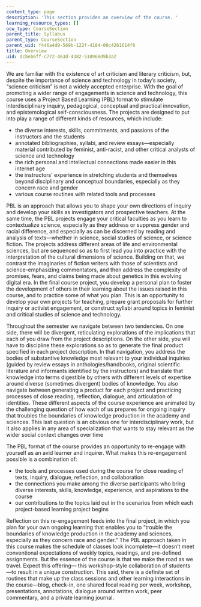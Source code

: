 ```yaml
---
content_type: page
description: 'This section provides an overview of the course. '
learning_resource_types: []
ocw_type: CourseSection
parent_title: Syllabus
parent_type: CourseSection
parent_uid: f446a4d9-569b-122f-4184-00c4261614f0
title: Overview
uid: dcbeb6ff-c772-463d-4382-510968d9b3a2
---
```


We are familiar with the existence of art criticism and literary criticism, but, despite the importance of science and technology in today’s society, “science criticism” is not a widely accepted enterprise. With the goal of promoting a wider range of engagements in science and technology, this course uses a Project Based Learning (PBL) format to stimulate interdisciplinary inquiry, pedagogical, conceptual and practical innovation, and epistemological self-consciousness. The projects are designed to put into play a range of different kinds of resources, which include:

*   the diverse interests, skills, commitments, and passions of the instructors and the students
*   annotated bibliographies, syllabi, and review essays—especially material contributed by feminist, anti-racist, and other critical analysts of science and technology
*   the rich personal and intellectual connections made easier in this internet age
*   the instructors' experience in stretching students and themselves beyond disciplinary and conceptual boundaries, especially as they concern race and gender
*   various course routines with related tools and processes

PBL is an approach that allows you to shape your own directions of inquiry and develop your skills as investigators and prospective teachers. At the same time, the PBL projects engage your critical faculties as you learn to contextualize science, especially as they address or suppress gender and racial difference, and especially as can be discerned by reading and analysis of texts—whether in science, social studies of science, or science fiction. The projects address different areas of life and environmental sciences, but are sequenced so as to first lead you into practice with the interpretation of the cultural dimensions of science. Building on that, we contrast the imaginaries of fiction writers with those of scientists and science-emphasizing commentators, and then address the complexity of promises, fears, and claims being made about genetics in this evolving digital era. In the final course project, you develop a personal plan to foster the development of others in their learning about the issues raised in this course, and to practice some of what you plan. This is an opportunity to develop your own projects for teaching, prepare grant proposals for further inquiry or activist engagement, or construct syllabi around topics in feminist and critical studies of science and technology.

Throughout the semester we navigate between two tendencies. On one side, there will be divergent, reticulating explorations of the implications that each of you draw from the project descriptions. On the other side, you will have to discipline these explorations so as to generate the final product specified in each project description. In that navigation, you address the bodies of substantive knowledge most relevant to your individual inquiries (guided by review essays in anthologies/handbooks, original scientific literature and informants identified by the instructors) and translate that knowledge into terms digestible by others with different levels of expertise around diverse (sometimes divergent) bodies of knowledge. You also navigate between generating a product for each project and practicing processes of close reading, reflection, dialogue, and articulation of identities. These different aspects of the course experience are animated by the challenging question of how each of us prepares for ongoing inquiry that troubles the boundaries of knowledge production in the academy and sciences. This last question is an obvious one for interdisciplinary work, but it also applies in any area of specialization that wants to stay relevant as the wider social context changes over time 

The PBL format of the course provides an opportunity to re-engage with yourself as an avid learner and inquirer. What makes this re-engagement possible is a combination of:

*   the tools and processes used during the course for close reading of texts, inquiry, dialogue, reflection, and collaboration
*   the connections you make among the diverse participants who bring diverse interests, skills, knowledge, experience, and aspirations to the course
*   our contributions to the topics laid out in the scenarios from which each project-based learning project begins

Reflection on this re-engagement feeds into the final project, in which you plan for your own ongoing learning that enables you to “trouble the boundaries of knowledge production in the academy and sciences, especially as they concern race and gender.” The PBL approach taken in this course makes the schedule of classes look incomplete—it doesn’t meet conventional expectations of weekly topics, readings, and pre-defined assignments. But the essence of the course is that we make the road as we travel. Expect this offering— this workshop-style collaboration of students—to result in a unique construction. This said, there is a definite set of routines that make up the class sessions and other learning interactions in the course—blog, check-in, one shared focal reading per week, workshop, presentations, annotations, dialogue around written work, peer commentary, and a private learning journal.